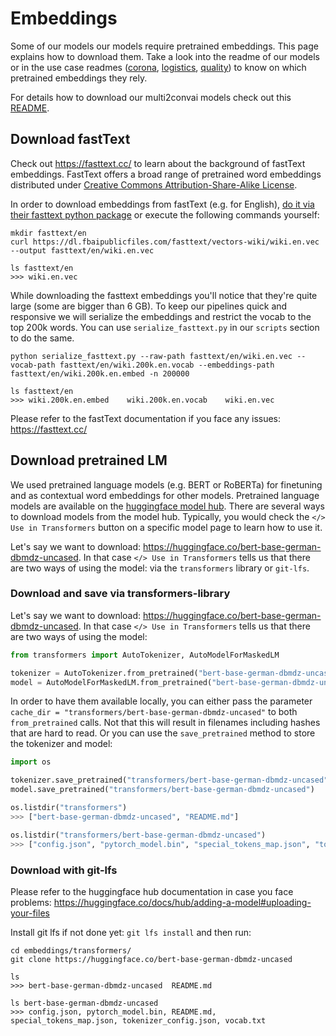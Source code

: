 # Embeddings

Some of our models our models require pretrained embeddings. This page explains how to download them. Take a look into the readme of our models or in the use case readmes ([corona](../corona/README.md), [logistics](../logistics/README.md), [quality](../quality/README.md)) to know on which pretrained embeddings they rely.

For details how to download our multi2convai models check out this [README](../README.md/#download-models).

## Download fastText

Check out https://fasttext.cc/ to learn about the background of fastText embeddings. FastText offers a broad range of pretrained word embeddings distributed under [Creative Commons Attribution-Share-Alike License](https://creativecommons.org/licenses/by-sa/3.0/).

In order to download embeddings from fastText (e.g. for English), [do it via their fasttext python package](https://fasttext.cc/docs/en/crawl-vectors.html) or execute the following commands yourself:

````terminal
mkdir fasttext/en
curl https://dl.fbaipublicfiles.com/fasttext/vectors-wiki/wiki.en.vec --output fasttext/en/wiki.en.vec

ls fasttext/en
>>> wiki.en.vec

````

While downloading the fasttext embeddings you'll notice that they're quite large (some are bigger than 6 GB). To keep our pipelines quick and responsive we will serialize the embeddings and restrict the vocab to the top 200k words. You can use `serialize_fasttext.py` in our `scripts` section to do the same.

````terminal
python serialize_fasttext.py --raw-path fasttext/en/wiki.en.vec --vocab-path fasttext/en/wiki.200k.en.vocab --embeddings-path fasttext/en/wiki.200k.en.embed -n 200000

ls fasttext/en
>>> wiki.200k.en.embed    wiki.200k.en.vocab    wiki.en.vec

````

Please refer to the fastText documentation if you face any issues: https://fasttext.cc/

## Download pretrained LM

We used pretrained language models (e.g. BERT or RoBERTa) for finetuning and as contextual word embeddings for other models. Pretrained language models are available on the [huggingface model hub](https://huggingface.co/models). There are several ways to download models from the model hub. Typically, you would check the `</> Use in Transformers` button on a specific model page to learn how to use it.

Let's say we want to download: https://huggingface.co/bert-base-german-dbmdz-uncased. In that case `</> Use in Transformers` tells us that there are two ways of using the model: via the `transformers` library or `git-lfs`.

### Download and save via transformers-library

Let's say we want to download: https://huggingface.co/bert-base-german-dbmdz-uncased. In that case `</> Use in Transformers` tells us that there are two ways of using the model:

````python
from transformers import AutoTokenizer, AutoModelForMaskedLM

tokenizer = AutoTokenizer.from_pretrained("bert-base-german-dbmdz-uncased")
model = AutoModelForMaskedLM.from_pretrained("bert-base-german-dbmdz-uncased")

````

In order to have them available locally, you can either pass the parameter `cache_dir = "transformers/bert-base-german-dbmdz-uncased"` to both `from_pretrained` calls. Not that this will result in filenames including hashes that are hard to read. Or you can use the `save_pretrained` method to store the tokenizer and model:

````python
import os

tokenizer.save_pretrained("transformers/bert-base-german-dbmdz-uncased")
model.save_pretrained("transformers/bert-base-german-dbmdz-uncased")

os.listdir("transformers")
>>> ["bert-base-german-dbmdz-uncased", "README.md"]

os.listdir("transformers/bert-base-german-dbmdz-uncased")
>>> ["config.json", "pytorch_model.bin", "special_tokens_map.json", "tokenizer_config.json", "vocab.txt"]
````

### Download with git-lfs

Please refer to the huggingface hub documentation in case you face problems: https://huggingface.co/docs/hub/adding-a-model#uploading-your-files

Install git lfs if not done yet: `git lfs install` and then run:

````terminal
cd embeddings/transformers/
git clone https://huggingface.co/bert-base-german-dbmdz-uncased

ls
>>> bert-base-german-dbmdz-uncased	README.md

ls bert-base-german-dbmdz-uncased
>>> config.json, pytorch_model.bin, README.md, special_tokens_map.json, tokenizer_config.json, vocab.txt

````
